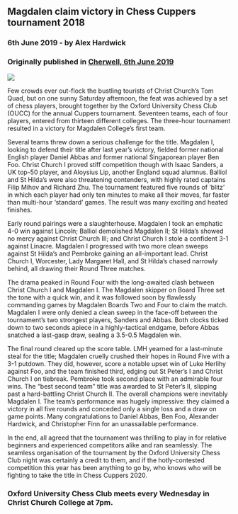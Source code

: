 ## Magdalen claim victory in Chess Cuppers tournament 2018

### 6th June 2019 - by Alex Hardwick
### Originally published in [Cherwell, 6th June 2019](https://cherwell.org/2019/06/06/magdalen-claim-victory-in-chess-cuppers-tournament)

<img src="https://cdn.cherwell.org/wp-content/uploads/2019/06/30010234/chess-club.jpg">

Few crowds ever out-flock the bustling tourists of Christ Church’s Tom Quad, but on one sunny Saturday afternoon, the feat was achieved by a set of chess players, brought together by the Oxford University Chess Club (OUCC) for the annual Cuppers tournament. Seventeen teams, each of four players, entered from thirteen different colleges. The three-hour tournament resulted in a victory for Magdalen College’s first team.

Several teams threw down a serious challenge for the title. Magdalen I, looking to defend their title after last year’s victory, fielded former national English player Daniel Abbas and former national Singaporean player Ben Foo. Christ Church I proved stiff competition though with Isaac Sanders, a UK top-50 player, and Aloysius Lip, another England squad alumnus. Balliol and St Hilda’s were also threatening contenders, with highly rated captains Filip Mihov and Richard Zhu. The tournament featured five rounds of ‘blitz’ in which each player had only ten minutes to make all their moves, far faster than multi-hour ‘standard’ games. The result was many exciting and heated finishes.

Early round pairings were a slaughterhouse. Magdalen I took an emphatic 4-0 win against Lincoln; Balliol demolished Magdalen II; St Hilda’s showed no mercy against Christ Church III; and Christ Church I stole a confident 3-1 against Linacre. Magdalen I progressed with two more clean sweeps against St Hilda’s and Pembroke gaining an all-important lead. Christ Church I, Worcester, Lady Margaret Hall, and St Hilda’s chased narrowly behind, all drawing their Round Three matches.

The drama peaked in Round Four with the long-awaited clash between Christ Church I and Magdalen I. The Magdalen skipper on Board Three set the tone with a quick win, and it was followed soon by flawlessly commanding games by Magdalen Boards Two and Four to claim the match. Magdalen I were only denied a clean sweep in the face-off between the tournament’s two strongest players, Sanders and Abbas. Both clocks ticked down to two seconds apiece in a highly-tactical endgame, before Abbas snatched a last-gasp draw, sealing a 3.5-0.5 Magdalen win.

The final round cleared up the score table. LMH yearned for a last-minute steal for the title; Magdalen cruelly crushed their hopes in Round Five with a 3-1 putdown. They did, however, score a notable upset win of Luke Herlihy against Foo, and the team finished third, edging out St Peter’s I and Christ Church I on tiebreak. Pembroke took second place with an admirable four wins. The “best second team” title was awarded to St Peter’s II, slipping past a hard-battling Christ Church II. The overall champions were inevitably Magdalen I. The team’s performance was hugely impressive: they claimed a victory in all five rounds and conceded only a single loss and a draw on game points. Many congratulations to Daniel Abbas, Ben Foo, Alexander Hardwick, and Christopher Finn for an unassailable performance.

In the end, all agreed that the tournament was thrilling to play in for relative beginners and experienced competitors alike and ran seamlessly. The seamless organisation of the tournament by the Oxford University Chess Club night was certainly a credit to them, and if the hotly-contested competition this year has been anything to go by, who knows who will be fighting to take the title in Chess Cuppers 2020.

### Oxford University Chess Club meets every Wednesday in Christ Church College at 7pm.